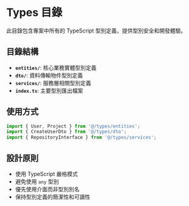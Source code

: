 # Types 目錄

此目錄包含專案中所有的 TypeScript 型別定義，提供型別安全和開發體驗。

## 目錄結構

- **`entities/`**: 核心業務實體型別定義
- **`dto/`**: 資料傳輸物件型別定義
- **`services/`**: 服務層相關型別定義
- **`index.ts`**: 主要型別匯出檔案

## 使用方式

```typescript
import { User, Project } from '@/types/entities';
import { CreateUserDto } from '@/types/dto';
import { RepositoryInterface } from '@/types/services';
```

## 設計原則

- 使用 TypeScript 嚴格模式
- 避免使用 `any` 型別
- 優先使用介面而非型別別名
- 保持型別定義的簡潔性和可讀性
